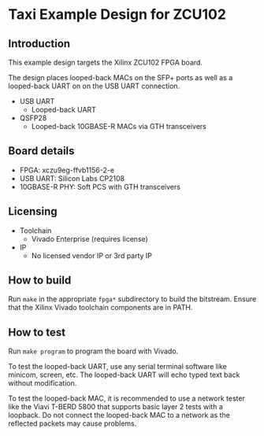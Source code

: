 # Taxi Example Design for ZCU102

## Introduction

This example design targets the Xilinx ZCU102 FPGA board.

The design places looped-back MACs on the SFP+ ports as well as a looped-back UART on on the USB UART connection.

*  USB UART
    *  Looped-back UART
*  QSFP28
    *  Looped-back 10GBASE-R MACs via GTH transceivers

## Board details

*  FPGA: xczu9eg-ffvb1156-2-e
*  USB UART: Silicon Labs CP2108
*  10GBASE-R PHY: Soft PCS with GTH transceivers

## Licensing

*  Toolchain
    *  Vivado Enterprise (requires license)
*  IP
    *  No licensed vendor IP or 3rd party IP

## How to build

Run `make` in the appropriate `fpga*` subdirectory to build the bitstream.  Ensure that the Xilinx Vivado toolchain components are in PATH.

## How to test

Run `make program` to program the board with Vivado.

To test the looped-back UART, use any serial terminal software like minicom, screen, etc.  The looped-back UART will echo typed text back without modification.

To test the looped-back MAC, it is recommended to use a network tester like the Viavi T-BERD 5800 that supports basic layer 2 tests with a loopback.  Do not connect the looped-back MAC to a network as the reflected packets may cause problems.
